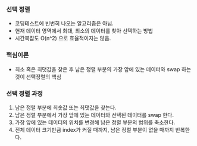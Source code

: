 ### 선택 정렬
- 코딩테스트에 빈번히 나오는 알고리즘은 아님.
- 현재 데이터 영역에서 최대, 최소의 데이터를 찾아 선택하는 방법
- 시간복잡도 O(n^2) 으로 효율적이지는 않음.

### 핵심이론
- 최소 혹은 최댓값을 찾은 후 남은 정렬 부분의 가장 앞에 있는 데이터와 swap 하는 것이 선택정렬의 핵심

### 선택 정렬 과정
  1. 남은 정렬 부분에 최솟값 또는 최댓값을 찾는다.
  2. 남은 정렬 부분에서 가장 앞에 있는 데이터와 선택된 데이터를 swap 한다.
  3. 가장 앞에 있는 데이터의 위치를 변경해 남은 정렬 부분의 범위를 축소한다.
  4. 전체 데이터 크기만큼 index가 커질 때까지, 남은 정렬 부분이 없을 때까지 반복한다.


